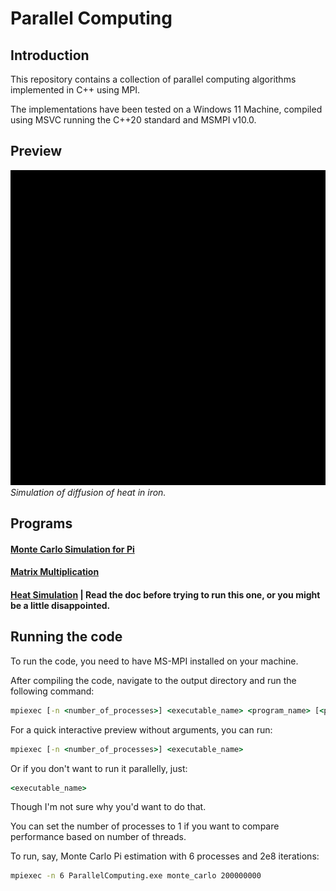 # Parallel Computing
## Introduction
This repository contains a collection of parallel computing algorithms implemented in C++ using MPI.

The implementations have been tested on a Windows 11 Machine, compiled using MSVC running the C++20 standard and MSMPI v10.0.

## Preview
![Heat Simulation](Heat/Heat_Sim.gif)
*Simulation of diffusion of heat in iron.*

## Programs
#### [Monte Carlo Simulation for Pi](Monte_Carlo/README.md)
#### [Matrix Multiplication](Matrix_Multiplication/README.md)
#### [Heat Simulation](Heat/README.md) | Read the doc before trying to run this one, or you might be a little disappointed.

## Running the code
To run the code, you need to have MS-MPI installed on your machine.

After compiling the code, navigate to the output directory and run the following command:
```cmd
mpiexec [-n <number_of_processes>] <executable_name> <program_name> [<program_arguments>]
```

For a quick interactive preview without arguments, you can run:
```cmd
mpiexec [-n <number_of_processes>] <executable_name>
```

Or if you don't want to run it parallelly, just:
```cmd
<executable_name>
```
Though I'm not sure why you'd want to do that. 

You can set the number of processes to 1 if you want to compare performance based on number of threads.

To run, say, Monte Carlo Pi estimation with 6 processes and 2e8 iterations:
```cmd
mpiexec -n 6 ParallelComputing.exe monte_carlo 200000000
```
